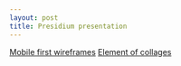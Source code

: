 ```yaml
---
layout: post
title: Presidium presentation
---
```


[Mobile first wireframes](http://unibz.github.io/wireframes/)
[Element of collages](http://unibz.github.io/element-collage/)
